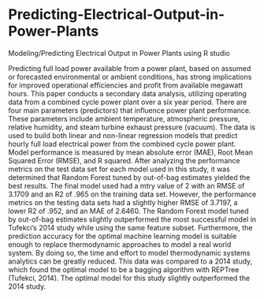 # Predicting-Electrical-Output-in-Power-Plants
Modeling/Predicting Electrical Output in Power Plants using R studio

Predicting full load power available from a power plant, based on assumed or forecasted
environmental or ambient conditions, has strong implications for improved operational efficiencies and profit from available megawatt hours. This paper conducts a secondary data analysis, utilizing operating data from a combined cycle power plant over a six year period. There are four main parameters (predictors) that influence power plant performance. These parameters include ambient temperature, atmospheric pressure, relative humidity, and steam turbine exhaust pressure (vacuum). The data is used to build both linear and non-linear regression models that predict hourly full load electrical power from the combined cycle power plant. Model performance is measured by mean absolute error (MAE), Root Mean Squared Error (RMSE), and R squared. After analyzing the performance metrics on the test data set for each model used in this study, it was determined that Random Forest tuned by out-of-bag estimates yielded the best results. The final model used had a mtry value of 2 with an RMSE of 3.1709 and an R2 of .965 on the training data set. However, the performance metrics on the testing data sets had a slightly higher RMSE of 3.7197, a lower R2 of .952, and an MAE of 2.6460. The Random Forest model tuned by out-of-bag estimates slightly outperformed the most successful model in Tufekci’s 2014 study while using the same feature subset. Furthermore, the prediction accuracy for the optimal machine learning model is suitable enough to replace thermodynamic approaches to model a real world system. By doing so, the time and effort to model thermodynamic systems analytics can be greatly reduced. This data was compared to a 2014 study, which found the optimal model to be a bagging algorithm with REPTree (Tufekci, 2014). The optimal model for this study slightly outperformed the 2014 study.
